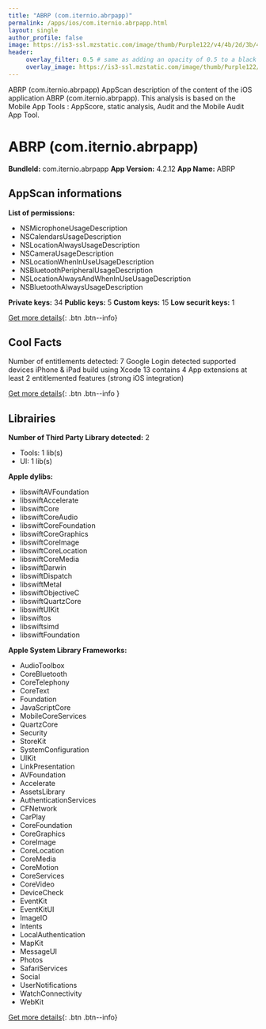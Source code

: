 ```yaml
---
title: "ABRP (com.iternio.abrpapp)"
permalink: /apps/ios/com.iternio.abrpapp.html
layout: single
author_profile: false
image: https://is3-ssl.mzstatic.com/image/thumb/Purple122/v4/4b/2d/3b/4b2d3bc8-c710-6029-3a5a-df76bf2693b1/AppIcon-0-0-1x_U007emarketing-0-0-0-7-0-0-sRGB-0-0-0-GLES2_U002c0-512MB-85-220-0-0.png/512x512bb.jpg
header: 
     overlay_filter: 0.5 # same as adding an opacity of 0.5 to a black background
     overlay_image: https://is3-ssl.mzstatic.com/image/thumb/Purple122/v4/4b/2d/3b/4b2d3bc8-c710-6029-3a5a-df76bf2693b1/AppIcon-0-0-1x_U007emarketing-0-0-0-7-0-0-sRGB-0-0-0-GLES2_U002c0-512MB-85-220-0-0.png/512x512bb.jpg
---
```

ABRP (com.iternio.abrpapp) AppScan description of the content of the iOS application ABRP (com.iternio.abrpapp). This analysis is based on the Mobile App Tools : AppScore, static analysis, Audit and the Mobile Audit App Tool.

# ABRP (com.iternio.abrpapp)

**BundleId:** com.iternio.abrpapp
**App Version:** 4.2.12
**App Name:** ABRP


## AppScan informations 

**List of permissions:** 
- NSMicrophoneUsageDescription
- NSCalendarsUsageDescription
- NSLocationAlwaysUsageDescription
- NSCameraUsageDescription
- NSLocationWhenInUseUsageDescription
- NSBluetoothPeripheralUsageDescription
- NSLocationAlwaysAndWhenInUseUsageDescription
- NSBluetoothAlwaysUsageDescription
  
  
**Private keys:** 34
**Public keys:** 5
**Custom keys:** 15
**Low securit keys:** 1
  
[Get more details](/pricing.html){: .btn .btn--info}

## Cool Facts

Number of entitlements detected: 7
Google Login detected
supported devices iPhone & iPad
build using Xcode 13
contains 4 App extensions
at least 2 entitlemented features (strong iOS integration)
  
[Get more details](/pricing.html){: .btn .btn--info }

## Librairies 
**Number of Third Party Library detected:** 2
- Tools: 1 lib(s)
- UI: 1 lib(s)


**Apple dylibs:**
- libswiftAVFoundation
- libswiftAccelerate
- libswiftCore
- libswiftCoreAudio
- libswiftCoreFoundation
- libswiftCoreGraphics
- libswiftCoreImage
- libswiftCoreLocation
- libswiftCoreMedia
- libswiftDarwin
- libswiftDispatch
- libswiftMetal
- libswiftObjectiveC
- libswiftQuartzCore
- libswiftUIKit
- libswiftos
- libswiftsimd
- libswiftFoundation


**Apple System Library Frameworks:**
- AudioToolbox
- CoreBluetooth
- CoreTelephony
- CoreText
- Foundation
- JavaScriptCore
- MobileCoreServices
- QuartzCore
- Security
- StoreKit
- SystemConfiguration
- UIKit
- LinkPresentation
- AVFoundation
- Accelerate
- AssetsLibrary
- AuthenticationServices
- CFNetwork
- CarPlay
- CoreFoundation
- CoreGraphics
- CoreImage
- CoreLocation
- CoreMedia
- CoreMotion
- CoreServices
- CoreVideo
- DeviceCheck
- EventKit
- EventKitUI
- ImageIO
- Intents
- LocalAuthentication
- MapKit
- MessageUI
- Photos
- SafariServices
- Social
- UserNotifications
- WatchConnectivity
- WebKit


  
[Get more details](/pricing.html){: .btn .btn--info}

